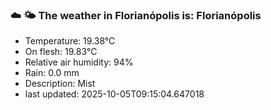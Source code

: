 ### ☁️ 🌤️  The weather in Florianópolis is: Florianópolis

- Temperature: 19.38°C
- On flesh: 19.83°C
- Relative air humidity: 94%
- Rain: 0.0 mm
- Description: Mist
- last updated: 2025-10-05T09:15:04.647018
